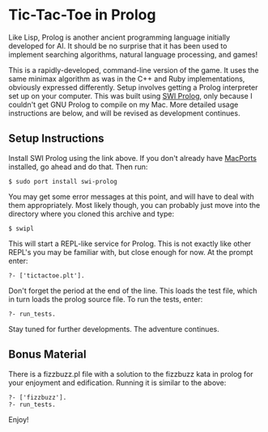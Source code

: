 # Tic-Tac-Toe in Prolog

Like Lisp, Prolog is another ancient programming language initially developed for AI. It should be no surprise that it has been used to implement searching algorithms, natural language processing, and games!

This is a rapidly-developed, command-line version of the game. It uses the same minimax algorithm as was in the C++ and Ruby implementations, obviously expressed differently. Setup involves getting a Prolog interpreter set up on your computer. This was built using [SWI Prolog](http://www.swi-prolog.org/), only because I couldn't get GNU Prolog to compile on my Mac. More detailed usage instructions are below, and will be revised as development continues.

## Setup Instructions

Install SWI Prolog using the link above. If you don't already have [MacPorts](http://www.macports.org/index.php) installed, go ahead and do that. Then run:

    $ sudo port install swi-prolog

You may get some error messages at this point, and will have to deal with them appropriately. Most likely though, you can probably just move into the directory where you cloned this archive and type:

    $ swipl
    
This will start a REPL-like service for Prolog. This is not exactly like other REPL's you may be familiar with, but close enough for now. At the prompt enter:

    ?- ['tictactoe.plt'].

Don't forget the period at the end of the line. This loads the test file, which in turn loads the prolog source file. To run the tests, enter:

    ?- run_tests.

Stay tuned for further developments. The adventure continues.

## Bonus Material

There is a fizzbuzz.pl file with a solution to the fizzbuzz kata in prolog for your enjoyment and edification. Running it is similar to the above:

    ?- ['fizzbuzz'].
    ?- run_tests.

Enjoy!
